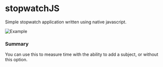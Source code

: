 # stopwatchJS
Simple stopwatch application written using native javascript.  

![Example](https://cdn1.savepice.ru/uploads/2018/12/17/2045720d21889742b7ee25cfedd63772-full.png)

### Summary
You can use this to measure time with the ability to add a subject, or without this option. 
